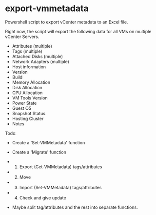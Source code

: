 # export-vmmetadata
Powershell script to export vCenter metadata to an Excel file.

Right now, the script will export the following data for all VMs on multiple vCenter Servers.
* Attributes (multiple)
* Tags (multiple)
* Attached Disks (multiple)
* Network Adapters (multiple)
* Host information
*   Version
*   Build
* Memory Allocation
* Disk Allocation
* CPU Allocation
* VM Tools Version
* Power State
* Guest OS
* Snapshot Status
* Hosting Cluster
* Notes

Todo:
* Create a 'Set-VMMetadata' function
* Create a 'Migrate' function
*   1. Export (Get-VMMetadata) tags/attributes
*   2. Move
*   3. Import (Set-VMMetadata) tags/attributes
*   4. Check and give update

* Maybe split tag/attributes and the rest into separate functions.
